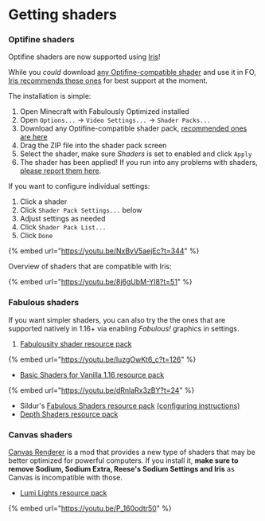 # Getting shaders

### Optifine shaders

Optifine shaders are now supported using [Iris](https://www.curseforge.com/minecraft/mc-mods/irisshaders)!

While you _could_ download [any Optifine-compatible shader](https://www.curseforge.com/minecraft/customization/configuration?filter-sort=5) and use it in FO, [Iris recommends these ones](https://github.com/IrisShaders/Iris/blob/trunk/docs/supportedshaders.md) for best support at the moment.

The installation is simple:

1. Open Minecraft with Fabulously Optimized installed
2. Open `Options...` -> `Video Settings...` -> `Shader Packs...`
3. Download any Optifine-compatible shader pack, [recommended ones are here](https://github.com/IrisShaders/Iris/blob/trunk/docs/supportedshaders.md)
4. Drag the ZIP file into the shader pack screen
5. Select the shader, make sure _Shaders_ is set to enabled and click `Apply`
6. The shader has been applied! If you run into any problems with shaders, [please report them here](https://github.com/IrisShaders/Iris/issues).

If you want to configure individual settings:

1. Click a shader
2. Click `Shader Pack Settings...` below
3. Adjust settings as needed
4. Click `Shader Pack List...`
5. Click `Done`

{% embed url="https://youtu.be/NxByV5aejEc?t=344" %}

Overview of shaders that are compatible with Iris:

{% embed url="https://youtu.be/8j6gUbM-Yl8?t=51" %}

### Fabulous shaders

If you want simpler shaders, you can also try the the ones that are supported natively in 1.16+ via enabling _Fabulous!_ graphics in settings.

1. [Fabulousity shader resource pack](https://github.com/ScottoMotto/Fabulousity#fabulousity)

{% embed url="https://youtu.be/luzgOwKt6_c?t=126" %}

* [Basic Shaders for Vanilla 1.16 resource pack](https://github.com/bradleyq/mc\_vanilla\_shaders#basic-shaders-for-vanilla-116)

{% embed url="https://youtu.be/dRnlaRx3zBY?t=24" %}

* Sildur's [Fabulous Shaders resource pack](https://sildurs-shaders.github.io/downloads/) [(configuring instructions)](https://sildurs-shaders.github.io/install/#fabulous)
* [Depth Shaders resource pack](https://github.com/onnowhere/depth\_shaders/releases)

### Canvas shaders

[Canvas Renderer](https://www.curseforge.com/minecraft/mc-mods/canvas-renderer) is a mod that provides a new type of shaders that may be better optimized for powerful computers. If you install it, **make sure to remove Sodium, Sodium Extra, Reese's Sodium Settings and Iris** as Canvas is incompatible with those.

* [Lumi Lights resource pack](https://spiralhalo.github.io)

{% embed url="https://youtu.be/P_160odtr50" %}
